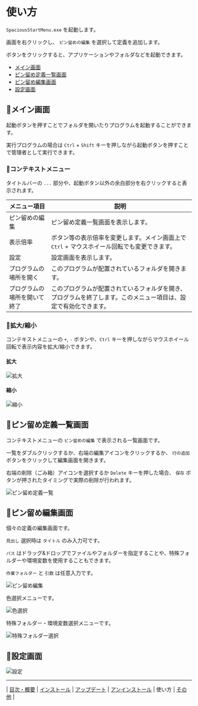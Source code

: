 # 使い方

`SpaciousStartMenu.exe` を起動します。

画面を右クリックし、 `ピン留めの編集` を選択して定義を追加します。

ボタンをクリックすると、アプリケーションやフォルダなどを起動できます。

- [メイン画面](#メイン画面)
- [ピン留め定義一覧画面](#ピン留め定義一覧画面)
- [ピン留め編集画面](#ピン留め編集画面)
- [設定画面](#設定画面)

## 🔷メイン画面

起動ボタンを押すことでフォルダを開いたりプログラムを起動することができます。

実行プログラムの場合は `Ctrl` + `Shift` キーを押しながら起動ボタンを押すことで管理者として実行できます。

### 💠コンテキストメニュー

タイトルバーの `...` 部分や、起動ボタン以外の余白部分を右クリックすると表示されます。

| メニュー項目             | 説明                                          |
| --------------------- | ---------------------------------------------------- |
| ピン留めの編集              | ピン留め定義一覧画面を表示します。 |
| 表示倍率                 | ボタン等の表示倍率を変更します。メイン画面上で `Ctrl` + マウスホイール回転でも変更できます。        |
| 設定              | 設定画面を表示します。                        |
| プログラムの場所を開く | このプログラムが配置されているフォルダを開きます。       |
| プログラムの場所を開いて終了 | このプログラムが配置されているフォルダを開き、プログラムを終了します。このメニュー項目は、設定で有効化できます。       |

### 💠拡大/縮小

コンテキストメニューの `+`, `-` ボタンや、`Ctrl` キーを押しながらマウスホイール回転で表示内容を拡大/縮小できます。

#### 拡大

![拡大](img/main02-ja.png)

#### 縮小

![縮小](img/main01-ja.png)

## 🔷ピン留め定義一覧画面

コンテキストメニューの `ピン留めの編集` で表示される一覧画面です。

一覧をダブルクリックするか、右端の編集アイコンをクリックするか、 `行の追加` ボタンをクリックして編集画面を開きます。

右端の削除（ごみ箱）アイコンを選択するか `Delete` キーを押した場合、 `保存` ボタンが押されたタイミングで実際の削除が行われます。


![ピン留め定義一覧](img/pinList01-ja.png)

## 🔷ピン留め編集画面

個々の定義の編集画面です。

`見出し` 選択時は `タイトル` のみ入力可です。

`パス` はドラッグ&ドロップでファイルやフォルダーを指定することや、特殊フォルダーや環境変数を使用することもできます。

`作業フォルダー` と `引数` は任意入力です。

![ピン留め編集](img/pinEdit01-ja.png)

色選択メニューです。

![色選択](img/pinEdit02-ja.png)

特殊フォルダー・環境変数選択メニューです。

![特殊フォルダー選択](img/pinEdit03-ja.png)

## 🔷設定画面

![設定](img/stg01-ja.png)

---

| [目次・概要](index-ja.md) | [インストール](install-ja.md) | [アップデート](update-ja.md) | [アンインストール](uninstall-ja.md) | 使い方 | [その他](other-ja.md) |

